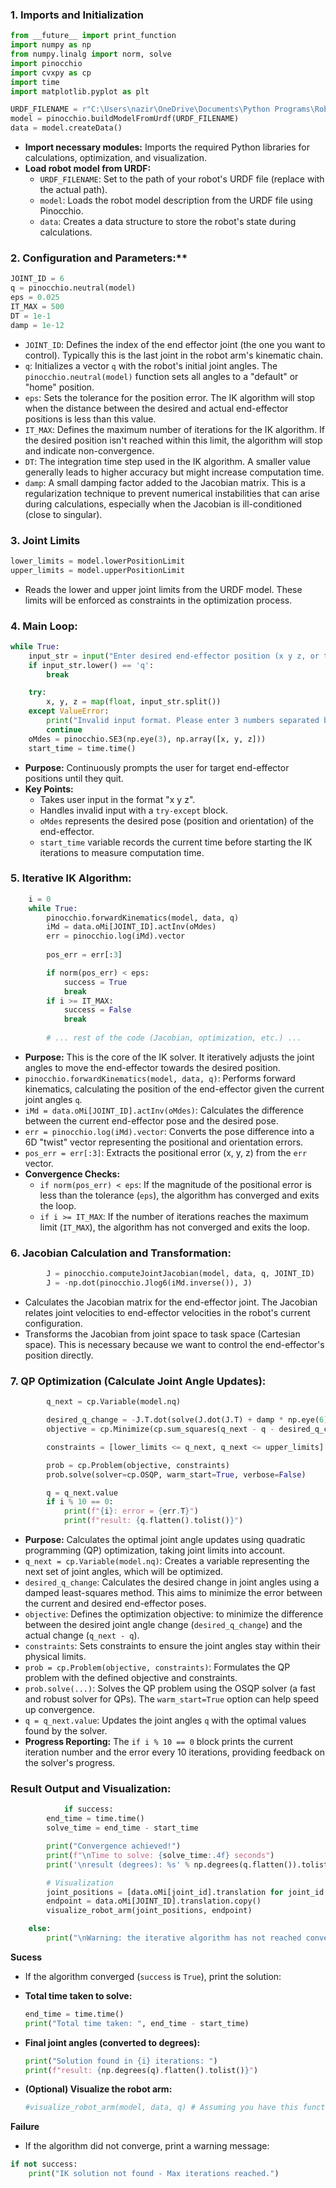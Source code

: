 ### 1. Imports and Initialization
```python
from __future__ import print_function
import numpy as np
from numpy.linalg import norm, solve
import pinocchio
import cvxpy as cp
import time
import matplotlib.pyplot as plt

URDF_FILENAME = r"C:\Users\nazir\OneDrive\Documents\Python Programs\RobotArm_Pin\robotArm.urdf" 
model = pinocchio.buildModelFromUrdf(URDF_FILENAME)
data = model.createData()
```

*   **Import necessary modules:** Imports the required Python libraries for calculations, optimization, and visualization.
*   **Load robot model from URDF:**
    *   `URDF_FILENAME`: Set to the path of your robot's URDF file (replace with the actual path).
    *   `model`: Loads the robot model description from the URDF file using Pinocchio.
    *   `data`: Creates a data structure to store the robot's state during calculations.

### 2. Configuration and Parameters:**

```python
JOINT_ID = 6 
q = pinocchio.neutral(model) 
eps = 0.025 
IT_MAX = 500 
DT = 1e-1  
damp = 1e-12
```
*   `JOINT_ID`: Defines the index of the end effector joint (the one you want to control). Typically this is the last joint in the robot arm's kinematic chain.
*   `q`: Initializes a vector `q` with the robot's initial joint angles. The `pinocchio.neutral(model)` function sets all angles to a "default" or "home" position.
*   `eps`: Sets the tolerance for the position error. The IK algorithm will stop when the distance between the desired and actual end-effector positions is less than this value.
*   `IT_MAX`: Defines the maximum number of iterations for the IK algorithm. If the desired position isn't reached within this limit, the algorithm will stop and indicate non-convergence.
*   `DT`: The integration time step used in the IK algorithm. A smaller value generally leads to higher accuracy but might increase computation time.
*   `damp`: A small damping factor added to the Jacobian matrix. This is a regularization technique to prevent numerical instabilities that can arise during calculations, especially when the Jacobian is ill-conditioned (close to singular).

### 3. Joint Limits

```python
lower_limits = model.lowerPositionLimit
upper_limits = model.upperPositionLimit
```
*   Reads the lower and upper joint limits from the URDF model. These limits will be enforced as constraints in the optimization process.

### 4. Main Loop:


```python
while True:
    input_str = input("Enter desired end-effector position (x y z, or type 'q' to quit): ")
    if input_str.lower() == 'q':
        break

    try:
        x, y, z = map(float, input_str.split())
    except ValueError:
        print("Invalid input format. Please enter 3 numbers separated by spaces.")
        continue
    oMdes = pinocchio.SE3(np.eye(3), np.array([x, y, z]))
    start_time = time.time()
```
*   **Purpose:** Continuously prompts the user for target end-effector positions until they quit.
*   **Key Points:**
    *   Takes user input in the format "x y z".
    *   Handles invalid input with a `try-except` block.
    *   `oMdes` represents the desired pose (position and orientation) of the end-effector.
    *   `start_time` variable records the current time before starting the IK iterations to measure computation time.

### 5. Iterative IK Algorithm:

```python
    i = 0
    while True:
        pinocchio.forwardKinematics(model, data, q)
        iMd = data.oMi[JOINT_ID].actInv(oMdes)
        err = pinocchio.log(iMd).vector
        
        pos_err = err[:3]

        if norm(pos_err) < eps:
            success = True
            break
        if i >= IT_MAX:
            success = False
            break
        
        # ... rest of the code (Jacobian, optimization, etc.) ...
```

*   **Purpose:** This is the core of the IK solver. It iteratively adjusts the joint angles to move the end-effector towards the desired position.
*   `pinocchio.forwardKinematics(model, data, q)`: Performs forward kinematics, calculating the position of the end-effector given the current joint angles `q`.
*   `iMd = data.oMi[JOINT_ID].actInv(oMdes)`: Calculates the difference between the current end-effector pose and the desired pose.
*   `err = pinocchio.log(iMd).vector`: Converts the pose difference into a 6D "twist" vector representing the positional and orientation errors.
*   `pos_err = err[:3]`: Extracts the positional error (x, y, z) from the `err` vector.
*   **Convergence Checks:**
    *   `if norm(pos_err) < eps`: If the magnitude of the positional error is less than the tolerance (`eps`), the algorithm has converged and exits the loop.
    *   `if i >= IT_MAX`: If the number of iterations reaches the maximum limit (`IT_MAX`), the algorithm has not converged and exits the loop.

### 6. Jacobian Calculation and Transformation:

```python
        J = pinocchio.computeJointJacobian(model, data, q, JOINT_ID) 
        J = -np.dot(pinocchio.Jlog6(iMd.inverse()), J)
```
*   Calculates the Jacobian matrix for the end-effector joint. The Jacobian relates joint velocities to end-effector velocities in the robot's current configuration.
*   Transforms the Jacobian from joint space to task space (Cartesian space). This is necessary because we want to control the end-effector's position directly.

### 7. QP Optimization (Calculate Joint Angle Updates):

```python
        q_next = cp.Variable(model.nq)  

        desired_q_change = -J.T.dot(solve(J.dot(J.T) + damp * np.eye(6), err)) * DT
        objective = cp.Minimize(cp.sum_squares(q_next - q - desired_q_change))

        constraints = [lower_limits <= q_next, q_next <= upper_limits]

        prob = cp.Problem(objective, constraints)
        prob.solve(solver=cp.OSQP, warm_start=True, verbose=False) 

        q = q_next.value 
        if i % 10 == 0: 
            print(f"{i}: error = {err.T}") 
            print(f"result: {q.flatten().tolist()}")
```
*   **Purpose:** Calculates the optimal joint angle updates using quadratic programming (QP) optimization, taking joint limits into account.
*   `q_next = cp.Variable(model.nq)`: Creates a variable representing the next set of joint angles, which will be optimized.
*   `desired_q_change`: Calculates the desired change in joint angles using a damped least-squares method. This aims to minimize the error between the current and desired end-effector poses.
*   `objective`: Defines the optimization objective: to minimize the difference between the desired joint angle change (`desired_q_change`) and the actual change (`q_next - q`).
*   `constraints`: Sets constraints to ensure the joint angles stay within their physical limits.
*   `prob = cp.Problem(objective, constraints)`: Formulates the QP problem with the defined objective and constraints.
*   `prob.solve(...)`: Solves the QP problem using the OSQP solver (a fast and robust solver for QPs). The `warm_start=True` option can help speed up convergence.
*   `q = q_next.value`: Updates the joint angles `q` with the optimal values found by the solver.
*   **Progress Reporting:** The `if i % 10 == 0` block prints the current iteration number and the error every 10 iterations, providing feedback on the solver's progress. 

### Result Output and Visualization:
```python
            if success:
        end_time = time.time()
        solve_time = end_time - start_time

        print("Convergence achieved!")
        print(f"\nTime to solve: {solve_time:.4f} seconds")
        print('\nresult (degrees): %s' % np.degrees(q.flatten()).tolist())

        # Visualization
        joint_positions = [data.oMi[joint_id].translation for joint_id in range(model.njoints)]
        endpoint = data.oMi[JOINT_ID].translation.copy()
        visualize_robot_arm(joint_positions, endpoint)

    else:
        print("\nWarning: the iterative algorithm has not reached convergence to the desired precision")
```

**Sucess**
*   If the algorithm converged (`success` is `True`), print the solution:

*   **Total time taken to solve:** 
    ```python
    end_time = time.time()
    print("Total time taken: ", end_time - start_time) 
    ```
*   **Final joint angles (converted to degrees):**
    ```python
    print("Solution found in {i} iterations: ")
    print(f"result: {np.degrees(q).flatten().tolist()}") 
    ```

*   **(Optional) Visualize the robot arm:**
    ```python
    #visualize_robot_arm(model, data, q) # Assuming you have this function defined.
    ```
  **Failure**
*   If the algorithm did not converge, print a warning message:

```python
if not success:
    print("IK solution not found - Max iterations reached.")

